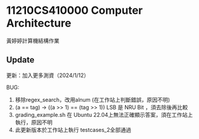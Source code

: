 # 11210CS410000 Computer Architecture

黃婷婷計算機結構作業

## Update

更新：加入更多測資（2024/1/12）

BUG:
1. 移除regex_search，改用alnum (在工作站上判斷錯誤，原因不明)
2. (a == tag) -> ((a >> 1) == (tag >> 1)) LSB 是  NRU Bit ，須去除後再比較
3. grading_example.sh 在 Ubuntu 22.04上無法正確顯示答案，須在工作站上執行，原因不明
4. 此更新版本於工作站上執行 testcases_2全部通過
